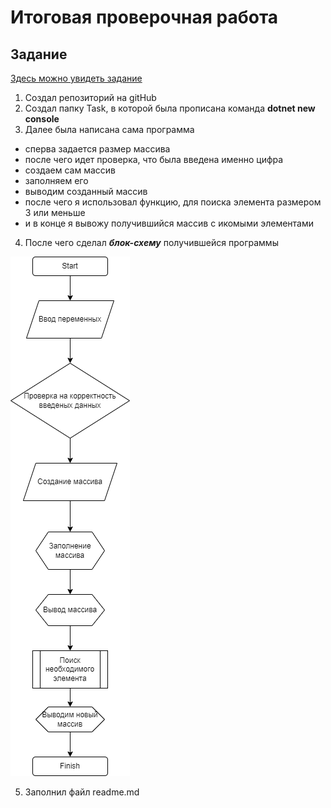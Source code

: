 # Итоговая проверочная работа

## Задание

[Здесь можно увидеть задание](https://gbcdn.mrgcdn.ru/uploads/asset/3699309/attachment/7ddba9ad1f1c3d9b9f681c5fe93ee91f.png)

1. Создал репозиторий на gitHub
2. Создал папку Task, в которой была прописана команда **dotnet new console**
3. Далее была написана сама программа
+ сперва задается размер массива
+ после чего идет проверка, что была введена именно цифра
+ создаем сам массив
+ заполняем его
+ выводим созданный массив
+ после чего я использовал функцию, для поиска элемента размером 3 или меньше
+ и в конце я вывожу получившийся массив с икомыми элементами
4. После чего сделал **_блок-схему_** получившейся программы


![Блок-схема](FinishTask.png)

5. Заполнил файл readme.md